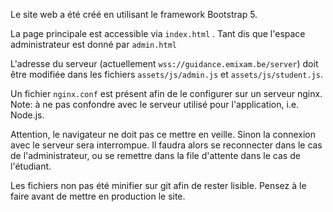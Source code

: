 Le site web a été créé en utilisant le framework Bootstrap 5. 

La page principale est accessible via `index.html` . Tant dis que l'espace administrateur est donné par `admin.html`

L'adresse du serveur (actuellement `wss://guidance.emixam.be/server`) doit être modifiée dans les fichiers `assets/js/admin.js` et `assets/js/student.js`.

Un fichier `nginx.conf` est présent afin de le configurer sur un serveur nginx. Note: à ne pas confondre avec le serveur utilisé pour l'application, i.e. Node.js. 

Attention, le navigateur ne doit pas ce mettre en veille. Sinon la connexion avec le serveur sera interrompue. Il faudra alors se reconnecter dans le cas de l'administrateur, ou se remettre dans la file d'attente dans le cas de l'étudiant.

Les fichiers non pas été minifier sur git afin de rester lisible. Pensez à le faire avant de mettre en production le site.